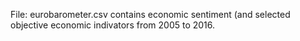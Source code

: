 File: eurobarometer.csv contains economic sentiment (and selected objective economic indivators from 2005 to 2016.

